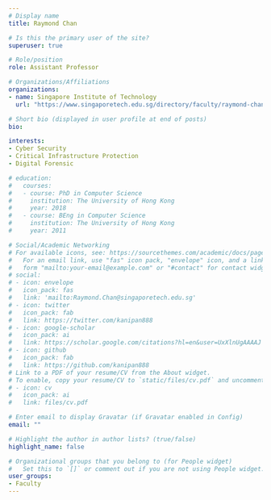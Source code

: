 ```yaml
---
# Display name
title: Raymond Chan

# Is this the primary user of the site?
superuser: true

# Role/position
role: Assistant Professor

# Organizations/Affiliations
organizations:
- name: Singapore Institute of Technology
  url: "https://www.singaporetech.edu.sg/directory/faculty/raymond-chan"

# Short bio (displayed in user profile at end of posts)
bio: 

interests:
- Cyber Security
- Critical Infrastructure Protection
- Digital Forensic 

# education:
#   courses:
#   - course: PhD in Computer Science
#     institution: The University of Hong Kong
#     year: 2018
#   - course: BEng in Computer Science
#     institution: The University of Hong Kong
#     year: 2011

# Social/Academic Networking
# For available icons, see: https://sourcethemes.com/academic/docs/page-builder/#icons
#   For an email link, use "fas" icon pack, "envelope" icon, and a link in the
#   form "mailto:your-email@example.com" or "#contact" for contact widget.
# social:
# - icon: envelope
#   icon_pack: fas
#   link: 'mailto:Raymond.Chan@singaporetech.edu.sg'
# - icon: twitter
#   icon_pack: fab
#   link: https://twitter.com/kanipan888
# - icon: google-scholar
#   icon_pack: ai
#   link: https://scholar.google.com/citations?hl=en&user=UxXlnUgAAAAJ
# - icon: github
#   icon_pack: fab
#   link: https://github.com/kanipan888
# Link to a PDF of your resume/CV from the About widget.
# To enable, copy your resume/CV to `static/files/cv.pdf` and uncomment the lines below.
# - icon: cv
#   icon_pack: ai
#   link: files/cv.pdf

# Enter email to display Gravatar (if Gravatar enabled in Config)
email: ""

# Highlight the author in author lists? (true/false)
highlight_name: false

# Organizational groups that you belong to (for People widget)
#   Set this to `[]` or comment out if you are not using People widget.
user_groups:
- Faculty
---
```


<!-- ## <span style="font-size: 1.25rem  ;">**Biography**</span> -->
<!-- <span style="font-size: 0.9rem  ;">Dr. Raymond Chan specialized in cybersecurity, digital forensic, critical infrastructure protection, cyber-physical system, secure software development, and privacy-preserving model. He published many papers related to digital forensic, critical infrastructure protection. He has more than ten years of experience developing software systems for government-funded projects in Hong Kong. 

Currently, he is an Assistant professor at Singapore Institute of Technology and the vice-chair of IFIP Working Group 11.10 on Critical Infrastructure Protection. He has experience to conduct vulnerability assessment and penetration testing, digital forensic investigation, provide security solutions for software systems.</span> -->

<!-- ## <span style="font-size: 1.25rem  ;">**Publications**</span>
<details>
  <summary><strong>Conference Papers</strong></summary>
  
  - <span style="font-size: 0.9rem  ;">Chan, Raymond, Forest Tan, Ulric Teo, Brandon Kow. "Vulnerability Assessments of Building Management Systems." International Conference on Critical Infrastructure Protection. Springer, Cham, 2020.</span>
  - <span style="font-size: 0.9rem  ;">Chan, Raymond, Kam-Pui Chow, and Chun-Fai Chan. "Defining Attack Patterns for Industrial Control Systems." International Conference on Critical Infrastructure Protection. Springer, Cham, 2019.</span>
  - <span style="font-size: 0.9rem  ;">Chan, Chun-Fai, KP Chow, C Mak, R Chan. "Detecting Anomalies in Programmable Logic Controllers Using Unsupervised Machine Learning." IFIP International Conference on Digital Forensics. Springer, Cham, 2019.</span>
  - <span style="font-size: 0.9rem  ;">Chan, Raymond, and Kam-Pui Chow. "Threat analysis of an elevator control system." International Conference on Critical Infrastructure Protection. Springer, Cham, 2017</span>
  - <span style="font-size: 0.9rem  ;">Chan, Raymond, et al. "The Cloud Storage Ecosystem–A New Business Model for Internet Piracy?" IFIP International Conference on Digital Forensics. Springer, Cham, 2016</span>
  - <span style="font-size: 0.9rem  ;">Chan, Raymond, and Kam-Pui Chow. "Forensic analysis of a Siemens programmable logic controller." International Conference on Critical Infrastructure Protection. Springer, Cham, 2016</span>
</details> -->


